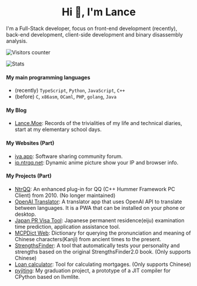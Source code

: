 <h1 align="center">Hi 👋, I'm Lance</h1>

I'm a Full-Stack developer, focus on front-end development (recently), back-end development, client-side development and binary disassembly analysis.

![Visitors counter](https://count.ayaya.beauty/get/@LanceMoe?theme=asoul)    

![Stats](https://github-profile-trophy.vercel.app/?username=lancemoe&column=8&theme=gruvbox&no-frame=true)

#### My main programming languages

- (recently) `TypeScript`, `Python`, `JavaScript`, `C++`
- (before) `C`, `x86asm`, `OCaml`, `PHP`, `golang`, `Java`


#### My Blog

- [Lance.Moe](https://lance.moe/): Records of the trivialities of my life and technical diaries, start at my elementary school days.


#### My Websites (Part)

- [iya.app](https://iya.app/): Software sharing community forum.
- [ip.ntrqq.net](https://ip.ntrqq.net/): Dynamic anime picture show your IP and browser info.


#### My Projects (Part)

- [NtrQQ](https://github.com/NtrQQ/): An enhanced plug-in for QQ (C++ Hummer Framework PC Client) from 2010. (No longer maintained)
- [OpenAI Translator](https://github.com/LanceMoe/openai-translator): A translator app that uses OpenAI API to translate between languages. It is a PWA that can be installed on your phone or desktop.
- [Japan PR Visa Tool](https://eiju.lance.moe/): Japanese permanent residence(eiju) examination time prediction, application assistance tool.
- [MCPDict Web](https://mcpdict.lance.moe/): Dictionary for querying the pronunciation and meaning of Chinese characters(Kanji) from ancient times to the present.
- [StrengthsFinder](https://strengths-finder.lance.moe/): A tool that automatically tests your personality and strengths based on the original StrengthsFinder2.0 book. (Only supports Chinese)
- [Loan calculator](https://loan.lance.moe/): Tool for calculating mortgages. (Only supports Chinese)
- [pyjiting](https://github.com/LanceMoe/pyjiting): My graduation project, a prototype of a JIT compiler for CPython based on llvmlite.

